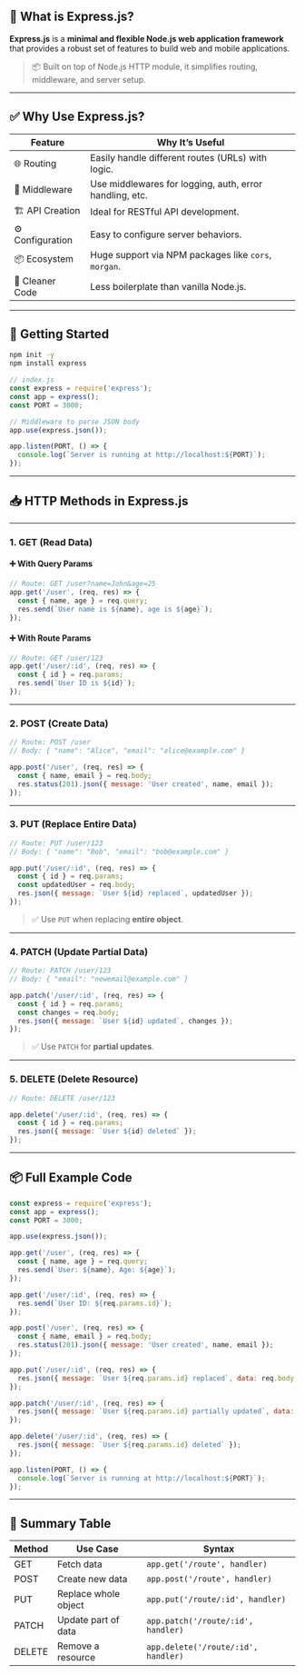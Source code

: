 ## 🧠 What is Express.js?

**Express.js** is a **minimal and flexible Node.js web application framework** that provides a robust set of features to build web and mobile applications.

> 📦 Built on top of Node.js HTTP module, it simplifies routing, middleware, and server setup.

---

## ✅ Why Use Express.js?

| Feature          | Why It’s Useful                                         |
| ---------------- | ------------------------------------------------------- |
| 🌐 Routing       | Easily handle different routes (URLs) with logic.       |
| 🔌 Middleware    | Use middlewares for logging, auth, error handling, etc. |
| 🏗 API Creation  | Ideal for RESTful API development.                      |
| ⚙️ Configuration | Easy to configure server behaviors.                     |
| 📦 Ecosystem     | Huge support via NPM packages like `cors`, `morgan`.    |
| 🧹 Cleaner Code  | Less boilerplate than vanilla Node.js.                  |

---

## 🚀 Getting Started

```bash
npm init -y
npm install express
```

```js
// index.js
const express = require('express');
const app = express();
const PORT = 3000;

// Middleware to parse JSON body
app.use(express.json());

app.listen(PORT, () => {
  console.log(`Server is running at http://localhost:${PORT}`);
});
```

---

## 📥 HTTP Methods in Express.js

---

### 1. **GET** (Read Data)

#### ➕ With Query Params

```js
// Route: GET /user?name=John&age=25
app.get('/user', (req, res) => {
  const { name, age } = req.query;
  res.send(`User name is ${name}, age is ${age}`);
});
```

#### ➕ With Route Params

```js
// Route: GET /user/123
app.get('/user/:id', (req, res) => {
  const { id } = req.params;
  res.send(`User ID is ${id}`);
});
```

---

### 2. **POST** (Create Data)

```js
// Route: POST /user
// Body: { "name": "Alice", "email": "alice@example.com" }

app.post('/user', (req, res) => {
  const { name, email } = req.body;
  res.status(201).json({ message: 'User created', name, email });
});
```

---

### 3. **PUT** (Replace Entire Data)

```js
// Route: PUT /user/123
// Body: { "name": "Bob", "email": "bob@example.com" }

app.put('/user/:id', (req, res) => {
  const { id } = req.params;
  const updatedUser = req.body;
  res.json({ message: `User ${id} replaced`, updatedUser });
});
```

> ✅ Use `PUT` when replacing **entire object**.

---

### 4. **PATCH** (Update Partial Data)

```js
// Route: PATCH /user/123
// Body: { "email": "newemail@example.com" }

app.patch('/user/:id', (req, res) => {
  const { id } = req.params;
  const changes = req.body;
  res.json({ message: `User ${id} updated`, changes });
});
```

> ✅ Use `PATCH` for **partial updates**.

---

### 5. **DELETE** (Delete Resource)

```js
// Route: DELETE /user/123

app.delete('/user/:id', (req, res) => {
  const { id } = req.params;
  res.json({ message: `User ${id} deleted` });
});
```

---

## 📦 Full Example Code

```js
const express = require('express');
const app = express();
const PORT = 3000;

app.use(express.json());

app.get('/user', (req, res) => {
  const { name, age } = req.query;
  res.send(`User: ${name}, Age: ${age}`);
});

app.get('/user/:id', (req, res) => {
  res.send(`User ID: ${req.params.id}`);
});

app.post('/user', (req, res) => {
  const { name, email } = req.body;
  res.status(201).json({ message: 'User created', name, email });
});

app.put('/user/:id', (req, res) => {
  res.json({ message: `User ${req.params.id} replaced`, data: req.body });
});

app.patch('/user/:id', (req, res) => {
  res.json({ message: `User ${req.params.id} partially updated`, data: req.body });
});

app.delete('/user/:id', (req, res) => {
  res.json({ message: `User ${req.params.id} deleted` });
});

app.listen(PORT, () => {
  console.log(`Server is running at http://localhost:${PORT}`);
});
```

---

## 📌 Summary Table

| Method | Use Case             | Syntax                              |
| ------ | -------------------- | ----------------------------------- |
| GET    | Fetch data           | `app.get('/route', handler)`        |
| POST   | Create new data      | `app.post('/route', handler)`       |
| PUT    | Replace whole object | `app.put('/route/:id', handler)`    |
| PATCH  | Update part of data  | `app.patch('/route/:id', handler)`  |
| DELETE | Remove a resource    | `app.delete('/route/:id', handler)` |


